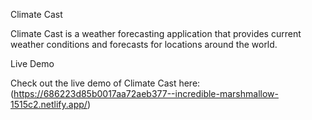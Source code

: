 Climate Cast

Climate Cast is a weather forecasting application that provides current weather conditions and forecasts for locations around the world.

Live Demo

Check out the live demo of Climate Cast here: (https://686223d85b0017aa72aeb377--incredible-marshmallow-1515c2.netlify.app/)

